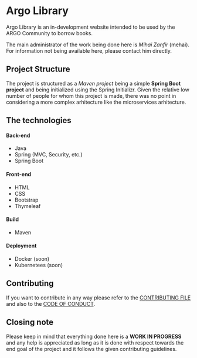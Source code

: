 # Argo Library
Argo Library is an in-development website intended to be used by the ARGO Community to borrow books.

The main administrator of the work being done here is _Mihai Zanfir_ (mehai). For information not being available here, please contact him directly.

## Project Structure
The project is structured as a _Maven project_ being a simple __Spring Boot project__ and being initialized using the Spring Initializr. Given the relative low number of people for whom this project is made, there was no point in considering a more complex arhitecture like the microservices arhitecture.

## The technologies
#### Back-end
 - Java
 - Spring (MVC, Security, etc.)
 - Spring Boot
#### Front-end
 - HTML
 - CSS
 - Bootstrap
 - Thymeleaf
#### Build
 - Maven
#### Deployment
 - Docker (soon)
 - Kubernetees (soon)
 
 ## Contributing
 If you want to contribute in any way please refer to the [CONTRIBUTING FILE](CONTRIBUTING.md) and also to the [CODE OF CONDUCT](CODE_OF_CONDUCT.md).
 
 ## Closing note
 Please keep in mind that everything done here is a __WORK IN PROGRESS__ and any help is appreciated as long as it is done with respect towards the end goal of the project and it follows the given contributing guidelines.
